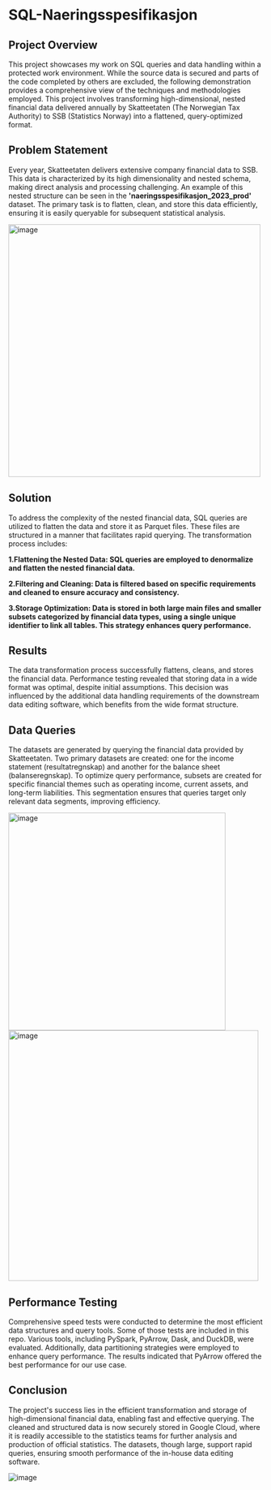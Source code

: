 # SQL-Naeringsspesifikasjon

## Project Overview

This project showcases my work on SQL queries and data handling within a protected work environment. While the source data is secured and parts of the code completed by others are excluded, the following demonstration provides a comprehensive view of the techniques and methodologies employed. This project involves transforming high-dimensional, nested financial data delivered annually by Skatteetaten (The Norwegian Tax Authority) to SSB (Statistics Norway) into a flattened, query-optimized format.

## Problem Statement

Every year, Skatteetaten delivers extensive company financial data to SSB. This data is characterized by its high dimensionality and nested schema, making direct analysis and processing challenging. An example of this nested structure can be seen in the **'naeringsspesifikasjon_2023_prod'** dataset. The primary task is to flatten, clean, and store this data efficiently, ensuring it is easily queryable for subsequent statistical analysis.

<img width="498" alt="image" src="https://github.com/user-attachments/assets/a50177c7-be15-473f-840b-71785d5d2c17">



## Solution

To address the complexity of the nested financial data, SQL queries are utilized to flatten the data and store it as Parquet files. These files are structured in a manner that facilitates rapid querying. The transformation process includes:

**1.Flattening the Nested Data: SQL queries are employed to denormalize and flatten the nested financial data.**

**2.Filtering and Cleaning: Data is filtered based on specific requirements and cleaned to ensure accuracy and consistency.**

**3.Storage Optimization: Data is stored in both large main files and smaller subsets categorized by financial data types, using a single unique identifier to link all tables. This strategy enhances query performance.**

## Results

The data transformation process successfully flattens, cleans, and stores the financial data. Performance testing revealed that storing data in a wide format was optimal, despite initial assumptions. This decision was influenced by the additional data handling requirements of the downstream data editing software, which benefits from the wide format structure.

## Data Queries

The datasets are generated by querying the financial data provided by Skatteetaten. Two primary datasets are created: one for the income statement (resultatregnskap) and another for the balance sheet (balanseregnskap). To optimize query performance, subsets are created for specific financial themes such as operating income, current assets, and long-term liabilities. This segmentation ensures that queries target only relevant data segments, improving efficiency.

<img width="429" alt="image" src="https://github.com/user-attachments/assets/70a53420-3834-40b7-ab24-84006fcc9daf">
<img width="494" alt="image" src="https://github.com/user-attachments/assets/6058506d-274a-4e65-8ffc-bd6b2ad10f7d">




## Performance Testing

Comprehensive speed tests were conducted to determine the most efficient data structures and query tools. Some of those tests are included in this repo. Various tools, including PySpark, PyArrow, Dask, and DuckDB, were evaluated. Additionally, data partitioning strategies were employed to enhance query performance. The results indicated that PyArrow offered the best performance for our use case.

## Conclusion
The project's success lies in the efficient transformation and storage of high-dimensional financial data, enabling fast and effective querying. The cleaned and structured data is now securely stored in Google Cloud, where it is readily accessible to the statistics teams for further analysis and production of official statistics. The datasets, though large, support rapid queries, ensuring smooth performance of the in-house data editing software.

![image](https://github.com/user-attachments/assets/4fb9f7d7-815e-45cc-bcfa-d6545fd828a4)
